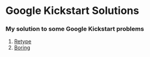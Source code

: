 # Google Kickstart Solutions

### My solution to some Google Kickstart problems

1. [Retype](./2020/Retype.py)
2. [Boring](./2020/Boring_Numbers.py)

